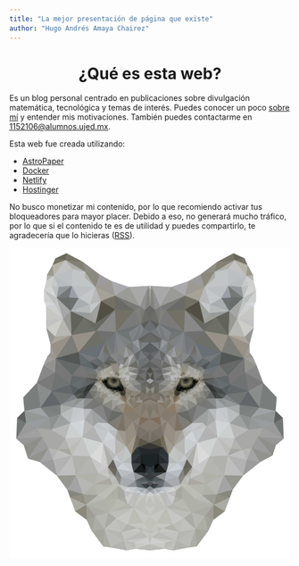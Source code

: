 ```yaml
---
title: "La mejor presentación de página que existe"
author: "Hugo Andrés Amaya Chairez"
---
```


<h1 align="center">
  ¿Qué es esta web?
</h1>

Es un blog personal centrado en publicaciones sobre divulgación matemática, tecnológica y temas de interés.
Puedes conocer un poco [sobre mí](https://hugoandres.blog/about/) y entender mis motivaciones. También puedes contactarme en 1152106@alumnos.ujed.mx.

Esta web fue creada utilizando:

- [AstroPaper](https://github.com/satnaing/astro-paper?tab=readme-ov-file#readme)
- [Docker](https://www.docker.com/)
- [Netlify](https://www.netlify.com/)
- [Hostinger](https://www.hostinger.mx/)

No busco monetizar mi contenido, por lo que recomiendo activar tus bloqueadores para mayor placer.
Debido a eso, no generará mucho tráfico, por lo que si el contenido te es de utilidad y puedes compartirlo, te agradecería que lo hicieras ([RSS](/rss.xml)).

![lobito](../assets/images/Low-Poly-Gray-Wolf.svg)
